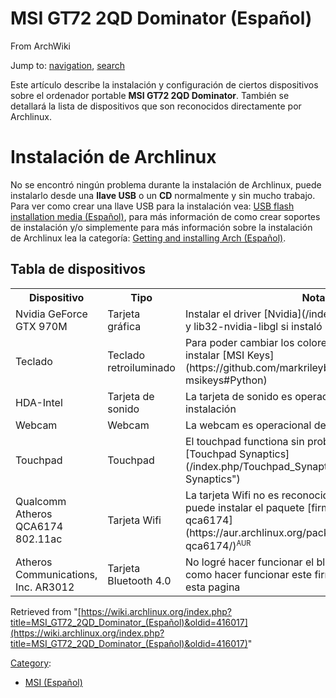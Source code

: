 # MSI GT72 2QD Dominator (Español)

From ArchWiki

Jump to: [navigation](#column-one), [search](#searchInput)

Este artículo describe la instalación y configuración de ciertos dispositivos sobre el ordenador portable **MSI GT72 2QD Dominator**. También se detallará la lista de dispositivos que son reconocidos directamente por Archlinux.

# Instalación de Archlinux

No se encontró ningún problema durante la instalación de Archlinux, puede instalarlo desde una **llave USB** o un **CD** normalmente y sin mucho trabajo. Para ver como crear una llave USB para la instalación vea: [USB flash installation media (Español)](/index.php/USB_flash_installation_media_(Espa%C3%B1ol) "USB flash installation media (Español)"), para más información de como crear soportes de instalación y/o simplemente para más información sobre la instalación de Archlinux lea la categoría: [Getting and installing Arch (Español)](/index.php/Category:Getting_and_installing_Arch "Category:Getting and installing Arch").

## Tabla de dispositivos

<table class="wikitable">

<tbody>

<tr>

<th>Dispositivo</th>

<th>Tipo</th>

<th>Nota</th>

</tr>

<tr>

<td>Nvidia GeForce GTX 970M</td>

<td>Tarjeta gráfica</td>

<td>Instalar el driver [Nvidia](/index.php/NVIDIA "NVIDIA") y lib32-nvidia-libgl si instaló la versión 64-bit</td>

</tr>

<tr>

<td>Teclado</td>

<td>Teclado retroiluminado</td>

<td>Para poder cambiar los colores del teclado puede instalar [MSI Keys](https://github.com/markrileybot/python-msikeys#Python)</td>

</tr>

<tr>

<td>HDA-Intel</td>

<td>Tarjeta de sonido</td>

<td>La tarjeta de sonido es operacional desde la instalación</td>

</tr>

<tr>

<td>Webcam</td>

<td>Webcam</td>

<td>La webcam es operacional desde la instalación</td>

</tr>

<tr>

<td>Touchpad</td>

<td>Touchpad</td>

<td>El touchpad functiona sin problemas, debe instalar [Touchpad Synaptics](/index.php/Touchpad_Synaptics "Touchpad Synaptics")</td>

</tr>

<tr>

<td>Qualcomm Atheros QCA6174 802.11ac</td>

<td>Tarjeta Wifi</td>

<td>La tarjeta Wifi no es reconocida por defecto pero puede instalar el paquete [firmware_ath10k-qca6174](https://aur.archlinux.org/packages/firmware_ath10k-qca6174/)<sup><small>AUR</small></sup></td>

</tr>

<tr>

<td>Atheros Communications, Inc. AR3012</td>

<td>Tarjeta Bluetooth 4.0</td>

<td>No logré hacer funcionar el bluetooth. Si alguien sabe como hacer funcionar este firmware por favor edite esta pagina</td>

</tr>

</tbody>

</table>

Retrieved from "[https://wiki.archlinux.org/index.php?title=MSI_GT72_2QD_Dominator_(Español)&oldid=416017](https://wiki.archlinux.org/index.php?title=MSI_GT72_2QD_Dominator_(Español)&oldid=416017)"

[Category](/index.php/Special:Categories "Special:Categories"):

*   [MSI (Español)](/index.php/Category:MSI_(Espa%C3%B1ol) "Category:MSI (Español)")